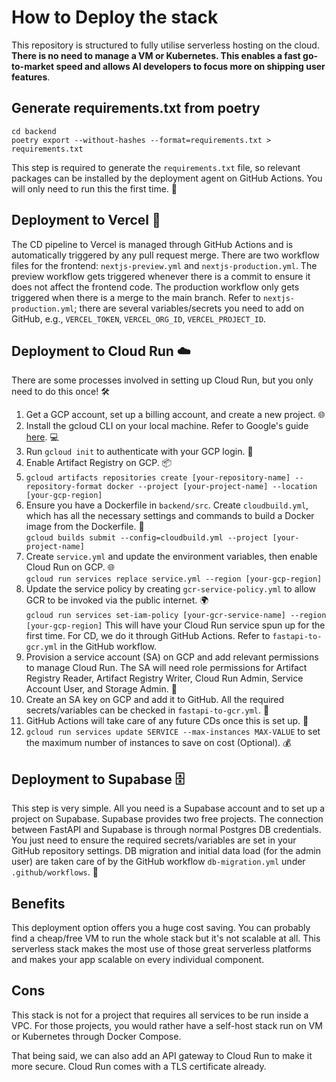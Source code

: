 # How to Deploy the stack

This repository is structured to fully utilise serverless hosting on the cloud. **There is no need to manage a VM or Kubernetes. This enables a fast go-to-market speed and allows AI developers to focus more on shipping user features**.

## Generate requirements.txt from poetry

```
cd backend
poetry export --without-hashes --format=requirements.txt > requirements.txt
```

This step is required to generate the `requirements.txt` file, so relevant packages can be installed by the deployment agent on GitHub Actions. You will only need to run this the first time. 📝

## Deployment to Vercel 🚀

The CD pipeline to Vercel is managed through GitHub Actions and is automatically triggered by any pull request merge. There are two workflow files for the frontend: `nextjs-preview.yml` and `nextjs-production.yml`. The preview workflow gets triggered whenever there is a commit to ensure it does not affect the frontend code. The production workflow only gets triggered when there is a merge to the main branch. Refer to `nextjs-production.yml`; there are several variables/secrets you need to add on GitHub, e.g., `VERCEL_TOKEN`, `VERCEL_ORG_ID`, `VERCEL_PROJECT_ID`.

## Deployment to Cloud Run ☁️

There are some processes involved in setting up Cloud Run, but you only need to do this once! 🛠️

1. Get a GCP account, set up a billing account, and create a new project. 🌐
2. Install the gcloud CLI on your local machine. Refer to Google's guide [here](https://cloud.google.com/sdk/docs/install). 💻
3. Run `gcloud init` to authenticate with your GCP login. 🔑
4. Enable Artifact Registry on GCP. 📦
5. `gcloud artifacts repositories create [your-repository-name] --repository-format docker --project [your-project-name] --location [your-gcp-region]`
6. Ensure you have a Dockerfile in `backend/src`. Create `cloudbuild.yml`, which has all the necessary settings and commands to build a Docker image from the Dockerfile. 🐳<br>`gcloud builds submit --config=cloudbuild.yml --project [your-project-name]`
7. Create `service.yml` and update the environment variables, then enable Cloud Run on GCP. 🌐<br>`gcloud run services replace service.yml --region [your-gcp-region]`
8. Update the service policy by creating `gcr-service-policy.yml` to allow GCR to be invoked via the public internet. 🌍<br>`gcloud run services set-iam-policy [your-gcr-service-name] --region [your-gcp-region]`
   This will have your Cloud Run service spun up for the first time. For CD, we do it through GitHub Actions. Refer to `fastapi-to-gcr.yml` in the GitHub workflow.
9. Provision a service account (SA) on GCP and add relevant permissions to manage Cloud Run. The SA will need role permissions for Artifact Registry Reader, Artifact Registry Writer, Cloud Run Admin, Service Account User, and Storage Admin. 🔐
10. Create an SA key on GCP and add it to GitHub. All the required secrets/variables can be checked in `fastapi-to-gcr.yml`. 🔑
11. GitHub Actions will take care of any future CDs once this is set up. 🔄
12. `gcloud run services update SERVICE --max-instances MAX-VALUE` to set the maximum number of instances to save on cost (Optional). 💰

## Deployment to Supabase 🗄️

This step is very simple. All you need is a Supabase account and to set up a project on Supabase. Supabase provides two free projects. The connection between FastAPI and Supabase is through normal Postgres DB credentials. You just need to ensure the required secrets/variables are set in your GitHub repository settings.
DB migration and initial data load (for the admin user) are taken care of by the GitHub workflow `db-migration.yml` under `.github/workflows`. 📂

## Benefits

This deployment option offers you a huge cost saving. You can probably find a cheap/free VM to run the whole stack but it's not scalable at all. This serverless stack makes the most use of those great serverless platforms and makes your app scalable on every individual component.

## Cons

This stack is not for a project that requires all services to be run inside a VPC. For those projects, you would rather have a self-host stack run on VM or Kubernetes through Docker Compose.

That being said, we can also add an API gateway to Cloud Run to make it more secure. Cloud Run comes with a TLS certificate already.
